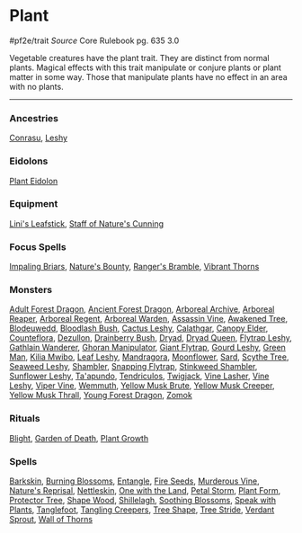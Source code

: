# Plant
#pf2e/trait 
*Source* Core Rulebook pg. 635 3.0

Vegetable creatures have the plant trait. They are distinct from normal plants. Magical effects with this trait manipulate or conjure plants or plant matter in some way. Those that manipulate plants have no effect in an area with no plants.

---

### Ancestries
[Conrasu](Conrasu), [Leshy](Leshy)

### Eidolons
[Plant Eidolon](../Bestiary/Companions/Eidolons/Plant%20Eidolon.md)

### Equipment
[Lini's Leafstick](Lini's%20Leafstick), [Staff of Nature's Cunning](Staff%20of%20Nature's%20Cunning)

### Focus Spells
[Impaling Briars](Impaling%20Briars.md), [Nature's Bounty](Nature's%20Bounty.md), [Ranger's Bramble](Ranger's%20Bramble.md), [Vibrant Thorns](Vibrant%20Thorns.md)

### Monsters
[Adult Forest Dragon](Adult%20Forest%20Dragon), [Ancient Forest Dragon](Ancient%20Forest%20Dragon), [Arboreal Archive](Arboreal%20Archive), [Arboreal Reaper](Arboreal%20Reaper), [Arboreal Regent](Arboreal%20Regent), [Arboreal Warden](Arboreal%20Warden), [Assassin Vine](Assassin%20Vine), [Awakened Tree](Awakened%20Tree), [Blodeuwedd](Blodeuwedd), [Bloodlash Bush](Bloodlash%20Bush), [Cactus Leshy](Cactus%20Leshy), [Calathgar](Calathgar), [Canopy Elder](Canopy%20Elder), [Counteflora](Counteflora), [Dezullon](Dezullon), [Drainberry Bush](Drainberry%20Bush), [Dryad](Dryad), [Dryad Queen](Dryad%20Queen), [Flytrap Leshy](Flytrap%20Leshy), [Gathlain Wanderer](Gathlain%20Wanderer), [Ghoran Manipulator](Ghoran%20Manipulator), [Giant Flytrap](Giant%20Flytrap), [Gourd Leshy](Gourd%20Leshy), [Green Man](Green%20Man), [Kilia Mwibo](Kilia%20Mwibo), [Leaf Leshy](Leaf%20Leshy), [Mandragora](Mandragora), [Moonflower](Moonflower), [Sard](Sard), [Scythe Tree](Scythe%20Tree), [Seaweed Leshy](Seaweed%20Leshy), [Shambler](Shambler), [Snapping Flytrap](Snapping%20Flytrap), [Stinkweed Shambler](Stinkweed%20Shambler), [Sunflower Leshy](Sunflower%20Leshy), [Ta'apundo](Ta'apundo), [Tendriculos](Tendriculos), [Twigjack](Twigjack), [Vine Lasher](Vine%20Lasher), [Vine Leshy](Vine%20Leshy), [Viper Vine](Viper%20Vine), [Wemmuth](Wemmuth), [Yellow Musk Brute](Yellow%20Musk%20Brute), [Yellow Musk Creeper](Yellow%20Musk%20Creeper), [Yellow Musk Thrall](Yellow%20Musk%20Thrall), [Young Forest Dragon](Young%20Forest%20Dragon), [Zomok](Zomok)

### Rituals
[Blight](Blight.md), [Garden of Death](Garden%20of%20Death.md), [Plant Growth](Plant%20Growth.md)

### Spells
[Barkskin](Barkskin.md), [Burning Blossoms](Burning%20Blossoms.md), [Entangle](Entangle.md), [Fire Seeds](Fire%20Seeds.md), [Murderous Vine](Murderous%20Vine.md), [Nature's Reprisal](Nature's%20Reprisal.md), [Nettleskin](Nettleskin.md), [One with the Land](One%20with%20the%20Land.md), [Petal Storm](Petal%20Storm.md), [Plant Form](Plant%20Form.md), [Protector Tree](Protector%20Tree.md), [Shape Wood](Shape%20Wood.md), [Shillelagh](Shillelagh.md), [Soothing Blossoms](Soothing%20Blossoms.md), [Speak with Plants](Speak%20with%20Plants.md), [Tanglefoot](Tanglefoot.md), [Tangling Creepers](Tangling%20Creepers.md), [Tree Shape](Tree%20Shape.md), [Tree Stride](Tree%20Stride.md), [Verdant Sprout](Verdant%20Sprout.md), [Wall of Thorns](Wall%20of%20Thorns.md)